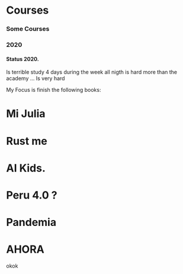 # Courses

### Some Courses

### 2020

#### Status 2020.

Is terrible study 4 days during the week all nigth is hard more than the academy ... Is very hard

My Focus is finish the following books:

# Mi Julia 
# Rust me 
# AI Kids.
# Peru 4.0 ?
# Pandemia

# AHORA

okok
